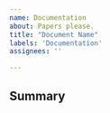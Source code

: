```yaml
---
name: Documentation
about: Papers please.
title: "Document Name"
labels: 'Documentation'
assignees: ''

---
```

<!-- The notes within these arrows are for you but can be deleted. -->

## Summary

<!-- Provide a general summary of the document(s) here and in the title. -->

<!-- Is the documentation related to a system or feature? Describe the feature. -->

<!-- Is there existing documentation for this feature? Please link it. -->

<!-- List any other topics/requirements/issues related to your new document(s). -->
